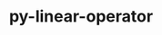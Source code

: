 ---
title: "py-linear-operator"
layout: cache
categories: [package, develop]
meta: {"compilers": ["none"], "num_specs": 47, "num_specs_by_stack": {"ml-darwin-aarch64-mps": 9, "ml-linux-aarch64-cpu": 9, "ml-linux-aarch64-cuda": 9, "ml-linux-x86_64-cpu": 10, "ml-linux-x86_64-cuda": 10, "root": 47}, "oss": ["sequoia", "ubuntu24.04"], "platforms": ["darwin", "linux"], "stacks": ["ml-darwin-aarch64-mps", "ml-linux-aarch64-cpu", "ml-linux-aarch64-cuda", "ml-linux-x86_64-cpu", "ml-linux-x86_64-cuda", "root"], "targets": ["aarch64", "x86_64_v3"], "versions": ["0.5.3"]}
spec_details: [{"compiler": "none", "hash": "3ailpssvodp6fy2evh7jhppxk64imcan", "os": "ubuntu24.04", "platform": "linux", "size": "-", "stacks": ["ml-linux-aarch64-cuda", "root"], "target": "aarch64", "variants": ["build_system=python_pip"], "versions": ["0.5.3"]}, {"compiler": "none", "hash": "3uhrnwsjkr2o3d4fqey76u6mvdmpca5x", "os": "sequoia", "platform": "darwin", "size": "-", "stacks": ["ml-darwin-aarch64-mps", "root"], "target": "aarch64", "variants": ["build_system=python_pip"], "versions": ["0.5.3"]}, {"compiler": "none", "hash": "4jmusfcf5tbn75l5t7ih5fgywe7bejp3", "os": "sequoia", "platform": "darwin", "size": "-", "stacks": ["ml-darwin-aarch64-mps", "root"], "target": "aarch64", "variants": ["build_system=python_pip"], "versions": ["0.5.3"]}, {"compiler": "none", "hash": "5i35rr5fkry6677uf4poir6dnocfkwrh", "os": "ubuntu24.04", "platform": "linux", "size": "-", "stacks": ["ml-linux-aarch64-cpu", "root"], "target": "aarch64", "variants": ["build_system=python_pip"], "versions": ["0.5.3"]}, {"compiler": "none", "hash": "7rh2nsp7emny3ibjcj24deaxkdwrvmfs", "os": "ubuntu24.04", "platform": "linux", "size": "-", "stacks": ["ml-linux-aarch64-cuda", "root"], "target": "aarch64", "variants": ["build_system=python_pip"], "versions": ["0.5.3"]}, {"compiler": "none", "hash": "bjhl37mbimmbte5uzwdvfbdredv2mai2", "os": "ubuntu24.04", "platform": "linux", "size": "-", "stacks": ["ml-linux-x86_64-cpu", "root"], "target": "x86_64_v3", "variants": ["build_system=python_pip"], "versions": ["0.5.3"]}, {"compiler": "none", "hash": "bkhabmkr3afyqlexk33dllb57jlrkzeg", "os": "ubuntu24.04", "platform": "linux", "size": "-", "stacks": ["ml-linux-x86_64-cuda", "root"], "target": "x86_64_v3", "variants": ["build_system=python_pip"], "versions": ["0.5.3"]}, {"compiler": "none", "hash": "bldyshytnuhpkqntjx3pxb7y3fjypece", "os": "sequoia", "platform": "darwin", "size": "-", "stacks": ["ml-darwin-aarch64-mps", "root"], "target": "aarch64", "variants": ["build_system=python_pip"], "versions": ["0.5.3"]}, {"compiler": "none", "hash": "bopa4csld4g6poz3cr4xx3a3njjxefx7", "os": "sequoia", "platform": "darwin", "size": "-", "stacks": ["ml-darwin-aarch64-mps", "root"], "target": "aarch64", "variants": ["build_system=python_pip"], "versions": ["0.5.3"]}, {"compiler": "none", "hash": "cafmafrniwaqrsvnhoykdg5kaecjbrdq", "os": "ubuntu24.04", "platform": "linux", "size": "-", "stacks": ["ml-linux-aarch64-cpu", "root"], "target": "aarch64", "variants": ["build_system=python_pip"], "versions": ["0.5.3"]}, {"compiler": "none", "hash": "cz2n7azhc62unu3ud5kpca5vez7ldswq", "os": "ubuntu24.04", "platform": "linux", "size": "-", "stacks": ["ml-linux-x86_64-cpu", "root"], "target": "x86_64_v3", "variants": ["build_system=python_pip"], "versions": ["0.5.3"]}, {"compiler": "none", "hash": "dl2tbjb2a6qbuzwmcc5jowsl3t3bt3vg", "os": "ubuntu24.04", "platform": "linux", "size": "-", "stacks": ["ml-linux-aarch64-cuda", "root"], "target": "aarch64", "variants": ["build_system=python_pip"], "versions": ["0.5.3"]}, {"compiler": "none", "hash": "euwor6ebfttf4fleadqfiwvr23cm6mzy", "os": "ubuntu24.04", "platform": "linux", "size": "-", "stacks": ["ml-linux-x86_64-cpu", "root"], "target": "x86_64_v3", "variants": ["build_system=python_pip"], "versions": ["0.5.3"]}, {"compiler": "none", "hash": "ewc55tsc2wtdsr54gbd4w62efmw5acy4", "os": "sequoia", "platform": "darwin", "size": "-", "stacks": ["ml-darwin-aarch64-mps", "root"], "target": "aarch64", "variants": ["build_system=python_pip"], "versions": ["0.5.3"]}, {"compiler": "none", "hash": "fg7pkkjgghfbx3dlflv3omkxrecux5bw", "os": "ubuntu24.04", "platform": "linux", "size": "-", "stacks": ["ml-linux-aarch64-cpu", "root"], "target": "aarch64", "variants": ["build_system=python_pip"], "versions": ["0.5.3"]}, {"compiler": "none", "hash": "fmc6hmvjurnjo6jpnf62vt2xypzoiw5x", "os": "ubuntu24.04", "platform": "linux", "size": "-", "stacks": ["ml-linux-aarch64-cpu", "root"], "target": "aarch64", "variants": ["build_system=python_pip"], "versions": ["0.5.3"]}, {"compiler": "none", "hash": "frkhconatjkykgclhruhajx4kuod5yog", "os": "ubuntu24.04", "platform": "linux", "size": "-", "stacks": ["ml-linux-x86_64-cpu", "root"], "target": "x86_64_v3", "variants": ["build_system=python_pip"], "versions": ["0.5.3"]}, {"compiler": "none", "hash": "fw5c6wk4f3icuow7lc2dgv5ggfouv7sl", "os": "ubuntu24.04", "platform": "linux", "size": "-", "stacks": ["ml-linux-x86_64-cuda", "root"], "target": "x86_64_v3", "variants": ["build_system=python_pip"], "versions": ["0.5.3"]}, {"compiler": "none", "hash": "g7j6jutrm2xnpvhhwj6aizxcelvbypxd", "os": "sequoia", "platform": "darwin", "size": "-", "stacks": ["ml-darwin-aarch64-mps", "root"], "target": "aarch64", "variants": ["build_system=python_pip"], "versions": ["0.5.3"]}, {"compiler": "none", "hash": "gxsmb4qxgidnfqak7kr3umvaplmpdj4z", "os": "ubuntu24.04", "platform": "linux", "size": "-", "stacks": ["ml-linux-aarch64-cpu", "root"], "target": "aarch64", "variants": ["build_system=python_pip"], "versions": ["0.5.3"]}, {"compiler": "none", "hash": "iv5neuceqro47hxna2k3atrat6gx4jwo", "os": "ubuntu24.04", "platform": "linux", "size": "-", "stacks": ["ml-linux-aarch64-cuda", "root"], "target": "aarch64", "variants": ["build_system=python_pip"], "versions": ["0.5.3"]}, {"compiler": "none", "hash": "izbud4zlmsta63zoeeehuqs74ou4lpeo", "os": "ubuntu24.04", "platform": "linux", "size": "-", "stacks": ["ml-linux-x86_64-cuda", "root"], "target": "x86_64_v3", "variants": ["build_system=python_pip"], "versions": ["0.5.3"]}, {"compiler": "none", "hash": "j4vpedco3ynp4by34hoerpiddfij6oy5", "os": "ubuntu24.04", "platform": "linux", "size": "-", "stacks": ["ml-linux-aarch64-cuda", "root"], "target": "aarch64", "variants": ["build_system=python_pip"], "versions": ["0.5.3"]}, {"compiler": "none", "hash": "jbowiwck5d2ljtrelrcimsptlo2ee2nb", "os": "ubuntu24.04", "platform": "linux", "size": "-", "stacks": ["ml-linux-aarch64-cuda", "root"], "target": "aarch64", "variants": ["build_system=python_pip"], "versions": ["0.5.3"]}, {"compiler": "none", "hash": "klaed7x3ueiiphrmvzubqvt4rwn4e5on", "os": "ubuntu24.04", "platform": "linux", "size": "-", "stacks": ["ml-linux-x86_64-cpu", "root"], "target": "x86_64_v3", "variants": ["build_system=python_pip"], "versions": ["0.5.3"]}, {"compiler": "none", "hash": "mex2lvw2t5sz4ohp2utoqay6bl2ip3q6", "os": "ubuntu24.04", "platform": "linux", "size": "-", "stacks": ["ml-linux-x86_64-cpu", "root"], "target": "x86_64_v3", "variants": ["build_system=python_pip"], "versions": ["0.5.3"]}, {"compiler": "none", "hash": "n6px74ow4hgaeupiwsdxbbrqij73azyi", "os": "ubuntu24.04", "platform": "linux", "size": "-", "stacks": ["ml-linux-aarch64-cuda", "root"], "target": "aarch64", "variants": ["build_system=python_pip"], "versions": ["0.5.3"]}, {"compiler": "none", "hash": "ntrtxnzepo2nejgepevcery2nhsn6bdt", "os": "ubuntu24.04", "platform": "linux", "size": "-", "stacks": ["ml-linux-x86_64-cuda", "root"], "target": "x86_64_v3", "variants": ["build_system=python_pip"], "versions": ["0.5.3"]}, {"compiler": "none", "hash": "oif5ar53yo2tzbiposmmcebfdo2vjqaz", "os": "ubuntu24.04", "platform": "linux", "size": "-", "stacks": ["ml-linux-x86_64-cuda", "root"], "target": "x86_64_v3", "variants": ["build_system=python_pip"], "versions": ["0.5.3"]}, {"compiler": "none", "hash": "p7xmp5va3vn3xat6rp6f3fqiv2htooau", "os": "ubuntu24.04", "platform": "linux", "size": "-", "stacks": ["ml-linux-aarch64-cpu", "root"], "target": "aarch64", "variants": ["build_system=python_pip"], "versions": ["0.5.3"]}, {"compiler": "none", "hash": "pzx5rpn3pl6pt4kaf2kjncmhzgscvqio", "os": "ubuntu24.04", "platform": "linux", "size": "-", "stacks": ["ml-linux-x86_64-cpu", "root"], "target": "x86_64_v3", "variants": ["build_system=python_pip"], "versions": ["0.5.3"]}, {"compiler": "none", "hash": "qamdf3hc2p42xv3iphhigfu4jhe2rpba", "os": "ubuntu24.04", "platform": "linux", "size": "-", "stacks": ["ml-linux-aarch64-cpu", "root"], "target": "aarch64", "variants": ["build_system=python_pip"], "versions": ["0.5.3"]}, {"compiler": "none", "hash": "qkpt5rvyjg5gkksi4dtkbakt2bxmdreu", "os": "ubuntu24.04", "platform": "linux", "size": "-", "stacks": ["ml-linux-x86_64-cpu", "root"], "target": "x86_64_v3", "variants": ["build_system=python_pip"], "versions": ["0.5.3"]}, {"compiler": "none", "hash": "rby2ppmiugmiu4vvlxdxhfrlcdmv73lp", "os": "ubuntu24.04", "platform": "linux", "size": "-", "stacks": ["ml-linux-x86_64-cpu", "root"], "target": "x86_64_v3", "variants": ["build_system=python_pip"], "versions": ["0.5.3"]}, {"compiler": "none", "hash": "rwd6qyg5sgjlsjbmqzxp6ri3t5dcgkkr", "os": "ubuntu24.04", "platform": "linux", "size": "-", "stacks": ["ml-linux-x86_64-cuda", "root"], "target": "x86_64_v3", "variants": ["build_system=python_pip"], "versions": ["0.5.3"]}, {"compiler": "none", "hash": "skacqxczdo56kkpiq27vspn4neetpcfv", "os": "ubuntu24.04", "platform": "linux", "size": "-", "stacks": ["ml-linux-x86_64-cuda", "root"], "target": "x86_64_v3", "variants": ["build_system=python_pip"], "versions": ["0.5.3"]}, {"compiler": "none", "hash": "tbmunmtjfdhjt2jzkiiuozzbnbqez66w", "os": "ubuntu24.04", "platform": "linux", "size": "-", "stacks": ["ml-linux-x86_64-cpu", "root"], "target": "x86_64_v3", "variants": ["build_system=python_pip"], "versions": ["0.5.3"]}, {"compiler": "none", "hash": "thgrj4rh33bzlpueeklk2yhfyfhzbhcc", "os": "ubuntu24.04", "platform": "linux", "size": "-", "stacks": ["ml-linux-aarch64-cuda", "root"], "target": "aarch64", "variants": ["build_system=python_pip"], "versions": ["0.5.3"]}, {"compiler": "none", "hash": "tthyllnyjzmt2ud6rdvvslhqg6tvuhrq", "os": "ubuntu24.04", "platform": "linux", "size": "-", "stacks": ["ml-linux-aarch64-cpu", "root"], "target": "aarch64", "variants": ["build_system=python_pip"], "versions": ["0.5.3"]}, {"compiler": "none", "hash": "usxxmj6kid7t5x5au5qdosdkocc3t5wv", "os": "sequoia", "platform": "darwin", "size": "-", "stacks": ["ml-darwin-aarch64-mps", "root"], "target": "aarch64", "variants": ["build_system=python_pip"], "versions": ["0.5.3"]}, {"compiler": "none", "hash": "v24g3aikbqbmxoyjjp5wz7gvoj6bb3hi", "os": "ubuntu24.04", "platform": "linux", "size": "-", "stacks": ["ml-linux-x86_64-cuda", "root"], "target": "x86_64_v3", "variants": ["build_system=python_pip"], "versions": ["0.5.3"]}, {"compiler": "none", "hash": "vdqzscbj3jams6vjema5c5ykh37teue2", "os": "sequoia", "platform": "darwin", "size": "-", "stacks": ["ml-darwin-aarch64-mps", "root"], "target": "aarch64", "variants": ["build_system=python_pip"], "versions": ["0.5.3"]}, {"compiler": "none", "hash": "xc4iulgvrgdjbdbqvpemhjqsfw2n7iz5", "os": "ubuntu24.04", "platform": "linux", "size": "-", "stacks": ["ml-linux-x86_64-cuda", "root"], "target": "x86_64_v3", "variants": ["build_system=python_pip"], "versions": ["0.5.3"]}, {"compiler": "none", "hash": "xosfsnogsk773rauuw2yed3rrcgvqoxm", "os": "ubuntu24.04", "platform": "linux", "size": "-", "stacks": ["ml-linux-x86_64-cuda", "root"], "target": "x86_64_v3", "variants": ["build_system=python_pip"], "versions": ["0.5.3"]}, {"compiler": "none", "hash": "yr4k5texgqeyacrdx5tmodysvdfb53ra", "os": "ubuntu24.04", "platform": "linux", "size": "-", "stacks": ["ml-linux-aarch64-cuda", "root"], "target": "aarch64", "variants": ["build_system=python_pip"], "versions": ["0.5.3"]}, {"compiler": "none", "hash": "yvm6rhe72dpeirclg63g7xtrnaivtuwq", "os": "sequoia", "platform": "darwin", "size": "-", "stacks": ["ml-darwin-aarch64-mps", "root"], "target": "aarch64", "variants": ["build_system=python_pip"], "versions": ["0.5.3"]}, {"compiler": "none", "hash": "zvpcwlmypd6fuerazbftstj5g2ifuscq", "os": "ubuntu24.04", "platform": "linux", "size": "-", "stacks": ["ml-linux-aarch64-cpu", "root"], "target": "aarch64", "variants": ["build_system=python_pip"], "versions": ["0.5.3"]}]
---